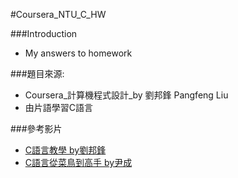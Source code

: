 #Coursera_NTU_C_HW

###Introduction
  - My answers to homework


###題目來源:
  - Coursera_計算機程式設計_by 劉邦鋒 Pangfeng Liu
  - 由片語學習C語言

###參考影片
  - [C語言教學 by劉邦鋒](https://www.youtube.com/playlist?list=PLOvZ8aEg7xDkpKHk3hAwQxLAlpZ1Q3wKH)
  - [C語言從菜鳥到高手 by尹成](http://www.bilibili.com/video/av5120945/index_1.html)
